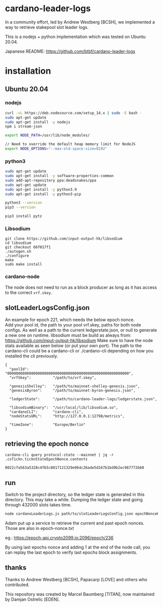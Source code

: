 # cardano-leader-logs
In a community effort, led by Andrew Westberg [BCSH], we implemented a way to retrieve stakepool slot leader logs.

This is a nodejs + python implementation which was tested on Ubuntu 20.04.

Japanese README: https://github.com/btbf/cardano-leader-logs

# installation

## Ubuntu 20.04

### nodejs

```bash
curl -sL https://deb.nodesource.com/setup_14.x | sudo -E bash -  
sudo apt-get update
sudo apt-get install -y nodejs
npm i stream-json

export NODE_PATH=/usr/lib/node_modules/

// Need to override the default heap memory limit for NodeJS
export NODE_OPTIONS="--max-old-space-size=8192"
```

### python3

```bash
sudo apt-get update
sudo apt-get install -y software-properties-common
sudo add-apt-repository ppa:deadsnakes/ppa
sudo apt-get update
sudo apt-get install -y python3.9
sudo apt-get install -y python3-pip

python3 --version
pip3 --version

pip3 install pytz
```

### Libsodium

```
git clone https://github.com/input-output-hk/libsodium
cd libsodium
git checkout 66f017f1
./autogen.sh
./configure
make
sudo make install
```

### cardano-node

The node does not need to run as a block producer as long as it has access to the correct `vrf.skey`.




## slotLeaderLogsConfig.json

An example for epoch 221, which needs the below epoch nonce.  
Add your pool id, the path to your pool vrf.skey, paths for both node configs. 
As well as a path to the current ledgerstate.json, or null to generate a new one on runtime.
libsodium must be build as always from: https://github.com/input-output-hk/libsodium
Make sure to have the node stats available as seen below (or put your own port).
The path to the cardano-cli could be a cardano-cli or ./cardano-cli depending on how you installed the cli previously.

```javscript
{
  "poolId":           "00000000000000000000000000000000000000000000000000000000",
  "vrfSkey":          "/path/to/vrf.skey",

  "genesisShelley":   "/path/to/mainnet-shelley-genesis.json",
  "genesisByron":     "/path/to/mainnet-byron-genesis.json",

  "ledgerState":      "/path/to/cardano-leader-logs/ledgerstate.json",

  "libsodiumBinary":  "/usr/local/lib/libsodium.so",
  "cardanoCLI":       "cardano-cli",
  "nodeStatsURL":     "http://127.0.0.1:12798/metrics",
  
  "timeZone":         "Europe/Berlin"
}
```

## retrieving the epoch nonce

```
cardano-cli query protocol-state --mainnet | jq -r .csTickn.ticknStateEpochNonce.contents

0022cfa563a5328c4fb5c8017121329e964c26ade5d167b1bd9b2ec967772b60
```


## run

Switch to the project directory, so the ledger state is generated in this directory.
This may take a while. Dumping the ledger state and going through 432000 slots takes time.

```bash
node cardanoLeaderLogs.js path/to/slotLeaderLogsConfig.json epochNonceHash [optional: 1] [optional: additionalDParameter, eg. 0.0]
```

Adam put up a service to retrieve the current and past epoch nonces. Those are also in epoch-nonce.txt

eg.:
https://epoch-api.crypto2099.io:2096/epoch/236

By using last epochs nonce and adding 1 at the end of the node call, you can replay the last epoch
to verify last epochs block assignments.

## thanks

Thanks to Andrew Westberg [BCSH], Papacarp [LOVE] and others who contributed.

This repository was created by Marcel Baumberg [TITAN], now maintained by Damjan Ostrelic [EDEN].

